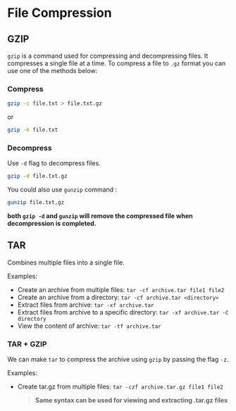 # File Compression

## GZIP

`gzip` is a command used for compressing and decompressing files. It compresses a single file at a time. To compress a file to `.gz` format you can use one of the methods below:

### Compress

```bash
gzip -c file.txt > file.txt.gz
```

or

```bash
gzip -k file.txt
```

### Decompress

Use `-d` flag to decompress files.

```bash
gzip -d file.txt.gz
```

You could also use `gunzip` command :

```bash
gunzip file.txt,gz
```

**both `gzip -d` and `gunzip` will remove the compressed file when decompression is completed.**

## TAR

Combines multiple files into a single file.

Examples:

- Create an archive from multiple files: `tar -cf archive.tar file1 file2`
- Create an archive from a directory: `tar -cf archive.tar <directory>`
- Extract files from archive: `tar -xf archive.tar`
- Extract files from archive to a specific directory: `tar -xf archive.tar -C directory`
- View the content of archive: `tar -tf archive.tar`

### TAR + GZIP

We can make `tar` to compress the archive using `gzip` by passing the flag `-z`.

Examples:

- Create tar.gz from multiple files: `tar -czf archive.tar.gz file1 file2`
  > **Same syntax can be used for viewing and extracting .tar.gz files**
